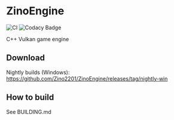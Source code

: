 # ZinoEngine

![CI](https://github.com/Zino2201/ZinoEngine/workflows/CI/badge.svg)
![![Codacy Badge](https://app.codacy.com/project/badge/Grade/0beda10f065e43d19005736ae5207854)](https://www.codacy.com/gh/Zino2201/ZinoEngine/dashboard?utm_source=github.com&amp;utm_medium=referral&amp;utm_content=Zino2201/ZinoEngine&amp;utm_campaign=Badge_Grade)

C++ Vulkan game engine

## Download

Nightly builds (Windows): https://github.com/Zino2201/ZinoEngine/releases/tag/nightly-win

## How to build

See BUILDING.md